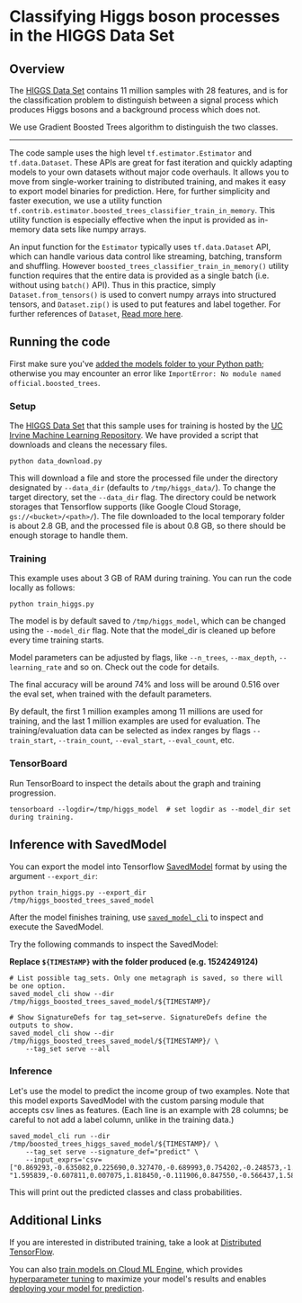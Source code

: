 # Classifying Higgs boson processes in the HIGGS Data Set
## Overview
The [HIGGS Data Set](https://archive.ics.uci.edu/ml/datasets/HIGGS) contains 11 million samples with 28 features, and is for the classification problem to distinguish between a signal process which produces Higgs bosons and a background process which does not.

We use Gradient Boosted Trees algorithm to distinguish the two classes.

---

The code sample uses the high level `tf.estimator.Estimator` and `tf.data.Dataset`.  These APIs are great for fast iteration and quickly adapting models to your own datasets without major code overhauls.  It allows you to move from single-worker training to distributed training, and makes it easy to export model binaries for prediction.  Here, for further simplicity and faster execution, we use a utility function `tf.contrib.estimator.boosted_trees_classifier_train_in_memory`.  This utility function is especially effective when the input is provided as in-memory data sets like numpy arrays.

An input function for the `Estimator` typically uses `tf.data.Dataset` API, which can handle various data control like streaming, batching, transform and shuffling. However `boosted_trees_classifier_train_in_memory()` utility function requires that the entire data is provided as a single batch (i.e. without using `batch()` API). Thus in this practice, simply `Dataset.from_tensors()` is used to convert numpy arrays into structured tensors, and `Dataset.zip()` is used to put features and label together.
For further references of `Dataset`, [Read more here](https://www.tensorflow.org/programmers_guide/datasets).

## Running the code
First make sure you've [added the models folder to your Python path](/official/#running-the-models); otherwise you may encounter an error like `ImportError: No module named official.boosted_trees`.

### Setup
The [HIGGS Data Set](https://archive.ics.uci.edu/ml/datasets/HIGGS) that this sample uses for training is hosted by the [UC Irvine Machine Learning Repository](https://archive.ics.uci.edu/ml/datasets/). We have provided a script that downloads and cleans the necessary files.

```
python data_download.py
```

This will download a file and store the processed file under the directory designated by `--data_dir` (defaults to `/tmp/higgs_data/`). To change the target directory, set the `--data_dir` flag. The directory could be network storages that Tensorflow supports (like Google Cloud Storage, `gs://<bucket>/<path>/`).
The file downloaded to the local temporary folder is about 2.8 GB, and the processed file is about 0.8 GB, so there should be enough storage to handle them.


### Training

This example uses about 3 GB of RAM during training.
You can run the code locally as follows:

```
python train_higgs.py
```

The model is by default saved to `/tmp/higgs_model`, which can be changed using the `--model_dir` flag.
Note that the model_dir is cleaned up before every time training starts.

Model parameters can be adjusted by flags, like `--n_trees`, `--max_depth`, `--learning_rate` and so on.  Check out the code for details.

The final accuracy will be around 74% and loss will be around 0.516 over the eval set, when trained with the default parameters.

By default, the first 1 million examples among 11 millions are used for training, and the last 1 million examples are used for evaluation.
The training/evaluation data can be selected as index ranges by flags `--train_start`, `--train_count`, `--eval_start`, `--eval_count`, etc.

### TensorBoard

Run TensorBoard to inspect the details about the graph and training progression.

```
tensorboard --logdir=/tmp/higgs_model  # set logdir as --model_dir set during training.
```

## Inference with SavedModel
You can export the model into Tensorflow [SavedModel](https://www.tensorflow.org/programmers_guide/saved_model) format by using the argument `--export_dir`:

```
python train_higgs.py --export_dir /tmp/higgs_boosted_trees_saved_model
```

After the model finishes training, use [`saved_model_cli`](https://www.tensorflow.org/programmers_guide/saved_model#cli_to_inspect_and_execute_savedmodel) to inspect and execute the SavedModel.

Try the following commands to inspect the SavedModel:

**Replace `${TIMESTAMP}` with the folder produced (e.g. 1524249124)**
```
# List possible tag_sets. Only one metagraph is saved, so there will be one option.
saved_model_cli show --dir /tmp/higgs_boosted_trees_saved_model/${TIMESTAMP}/

# Show SignatureDefs for tag_set=serve. SignatureDefs define the outputs to show.
saved_model_cli show --dir /tmp/higgs_boosted_trees_saved_model/${TIMESTAMP}/ \
    --tag_set serve --all
```

### Inference
Let's use the model to predict the income group of two examples.
Note that this model exports SavedModel with the custom parsing module that accepts csv lines as features. (Each line is an example with 28 columns; be careful to not add a label column, unlike in the training data.)

```
saved_model_cli run --dir /tmp/boosted_trees_higgs_saved_model/${TIMESTAMP}/ \
    --tag_set serve --signature_def="predict" \
    --input_exprs='csv=["0.869293,-0.635082,0.225690,0.327470,-0.689993,0.754202,-0.248573,-1.092064,0.0,1.374992,-0.653674,0.930349,1.107436,1.138904,-1.578198,-1.046985,0.0,0.657930,-0.010455,-0.045767,3.101961,1.353760,0.979563,0.978076,0.920005,0.721657,0.988751,0.876678", "1.595839,-0.607811,0.007075,1.818450,-0.111906,0.847550,-0.566437,1.581239,2.173076,0.755421,0.643110,1.426367,0.0,0.921661,-1.190432,-1.615589,0.0,0.651114,-0.654227,-1.274345,3.101961,0.823761,0.938191,0.971758,0.789176,0.430553,0.961357,0.957818"]'
```

This will print out the predicted classes and class probabilities.

## Additional Links

If you are interested in distributed training, take a look at [Distributed TensorFlow](https://www.tensorflow.org/deploy/distributed).

You can also [train models on Cloud ML Engine](https://cloud.google.com/ml-engine/docs/getting-started-training-prediction), which provides [hyperparameter tuning](https://cloud.google.com/ml-engine/docs/getting-started-training-prediction#hyperparameter_tuning) to maximize your model's results and enables [deploying your model for prediction](https://cloud.google.com/ml-engine/docs/getting-started-training-prediction#deploy_a_model_to_support_prediction).
